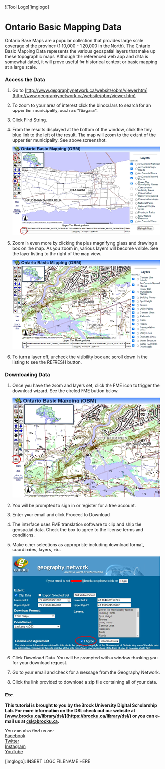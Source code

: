 ![Tool Logo][imglogo]


# Ontario Basic Mapping Data
Ontario Base Maps are a popular collection that provides large scale coverage of the province (1:10,000 - 1:20,000 in the North). The Ontario Basic Mapping Data represents the various geospatial layers that make up these topographic maps. Although the referenced web app and data is somewhat dated, it will prove useful for historical context or basic mapping at a large scale.  

### Access the Data
1. Go to [http://www.geographynetwork.ca/website/obm/viewer.htm](http://www.geographynetwork.ca/website/obm/viewer.htm)
2. To zoom to your area of interest click the binoculars to search for an upper tier municipality, such as "Niagara". 
3. Click Find String.  
4. From the results displayed at the bottom of the window, click the tiny blue link to the left of the result. The map will zoom to the extent of the upper tier municipality. See above screenshot.

   ![interface](OBM1.jpg) 
   
6. Zoom in even more by clicking the plus magnifying glass and drawing a box on the map. As you zoom in, various layers will become visible. See the layer listing to the right of the map view.

    ![zoom](OBM2.jpg)
    
8. To turn a layer off, uncheck the visibility box and scroll down in the listing to see the REFRESH button.


### Downloading Data

1. Once you have the zoom and layers set, click the FME icon to trigger the download wizard. See the circled FME button below.

    ![FME](OBM3.jpg)
    
2. You will be prompted to sign in or register for a free account.
3. Enter your email and click Proceed to Download.
4. The interface uses FME translation software to clip and ship the geospatial data. Check the box to agree to the license terms and conditions.
5. Make other selections as appropriate including download format, coordinates, layers, etc.

    ![download window](OBM4.jpg)  
    
5. Click Download Data. You will be prompted with a window thanking you for your download request.
6. Go to your email and check for a message from the Geography Network.
7. Click the link provided to download a zip file containing all of your data.



### Etc.
 
 
 

  
**This tutorial is brought to you by the Brock University Digital Scholarship Lab.  For more information on the DSL check out our website at [www.brocku.ca/library/dsl/](https://brocku.ca/library/dsl/) or you can e-mail us at dsl@brocku.ca.**  
  
You can also find us on:  
[Facebook](https://www.facebook.com/Brock-University-Digital-Scholarship-Lab-349407235866792/)  
[Twitter](https://twitter.com/brock_dsl)  
[Instagram](https://www.instagram.com/brock_dsl/?hl=en)  
[YouTube](https://www.youtube.com/channel/UC2eEqPkDo-1N3qilxv-N_1g/featured?view_as=subscriber)










<!--- Please use reference style images so that it is easier to update pictures later --->

[imglogo]: INSERT LOGO FILENAME HERE
